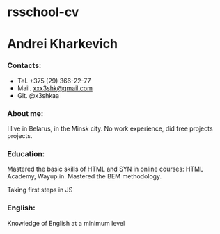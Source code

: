 # rsschool-cv
# Andrei Kharkevich

### Contacts:
* Tel. +375 (29) 366-22-77
* Mail. xxx3shk@gmail.com
* Git. @x3shkaa

### About me:
I live in Belarus, in the Minsk city.
No work experience, did free projects projects.

### Education:
Mastered the basic skills of HTML and SYN in online courses: HTML Academy, Wayup.in.
Mastered the BEM methodology.


Taking first steps in JS

### English:

Knowledge of English at a minimum level
